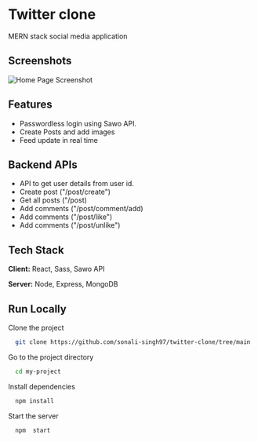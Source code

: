 
# Twitter clone

MERN stack social media application


## Screenshots

![Home Page Screenshot](https://res.cloudinary.com/talk-amigo/image/upload/v1627574331/twitter_vnhado.png)

  
## Features

- Passwordless login using Sawo API.
- Create Posts and add images
- Feed update in real time

## Backend APIs
- API to get user details from user id.
- Create post ("/post/create")
- Get all posts ("/post)
- Add comments ("/post/comment/add)
- Add comments ("/post/like")
- Add comments ("/post/unlike")


 
  
## Tech Stack

**Client:** React, Sass, Sawo API

**Server:** Node, Express, MongoDB

  
## Run Locally

Clone the project

```bash
  git clone https://github.com/sonali-singh97/twitter-clone/tree/main
```

Go to the project directory

```bash
  cd my-project
```

Install dependencies

```bash
  npm install
```

Start the server

```bash
  npm  start
```

  

  
